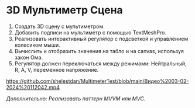 # 3D Мультиметр Сцена

1. Создать 3D сцену с мультиметром.
2. Добавить подписи на мультиметр с помощью TextMeshPro.
3. Реализовать интерактивный регулятор с подсветкой и управлением колесиком мыши.
4. Вычислить и отобразить значения на табло и на canvas, используя закон Ома.
5. Регулятор должен переключаться между режимами: Нейтральный, R, А, V, переменное напряжение.

https://github.com/shelestdan/MultimeterTest/blob/main/Видео%2003-02-2024%20112042.mp4

*Дополнительно: Реализовать паттерн MVVM или MVC.*
